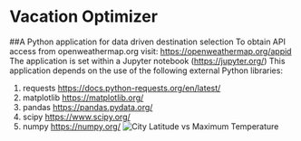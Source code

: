 # Vacation Optimizer
##A Python application for data driven destination selection
To obtain API access from openweathermap.org visit: https://openweathermap.org/appid
The application is set within a Jupyter notebook (https://jupyter.org/)
This application depends on the use of the following external Python libraries:
1. requests https://docs.python-requests.org/en/latest/ 
2. matplotlib https://matplotlib.org/ 
3. pandas https://pandas.pydata.org/
4. scipy https://www.scipy.org/ 
5. numpy https://numpy.org/
![City Latitude vs  Maximum Temperature](https://user-images.githubusercontent.com/79673051/135016496-6cdd4986-f968-4a8d-a835-61d240ddeb2a.png)
